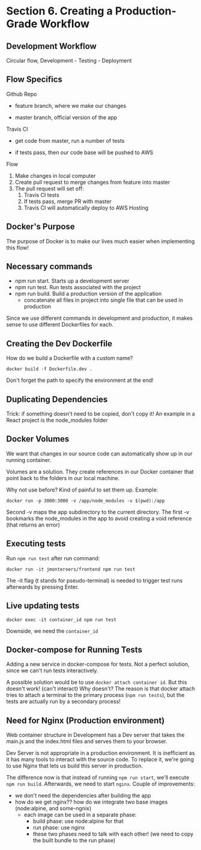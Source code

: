 # Section 6. Creating a Production-Grade Workflow

## Development Workflow

Circular flow, Development - Testing - Deployment

## Flow Specifics

Github Repo

- feature branch, where we make our changes

- master branch, official version of the app

Travis CI

- get code from master, run a number of tests

- if tests pass, then our code base will be pushed to AWS


Flow

1. Make changes in local computer
2. Create pull request to merge changes from feature into master
3. The pull request will set off:
    1. Travis CI tests
    2. If tests pass, merge PR with master
    2. Travis CI will automatically deploy to AWS Hosting


## Docker's Purpose
The purpose of Docker is to make our lives much easier when implementing this flow!

## Necessary commands
- npm run start. Starts up a development server
- npm run test. Run tests associated with the project
- npm run build. Build a production version of the application
  - concatenate all files in project into single file that can be used in production

Since we use different commands in development and production, it makes sense
to use different Dockerfiles for each.

## Creating the Dev Dockerfile

How do we build a Dockerfile with a custom name?

```
docker build -f Dockerfile.dev .
```
Don't forget the path to specify the environment at the end!


## Duplicating Dependencies

Trick: if something doesn't need to be copied, don't copy it! An example in a React project is the node_modules folder

## Docker Volumes

We want that changes in our source code can automatically show up in our running
container.

Volumes are a solution. They create references in our Docker container that
point back to the folders in our local machine.

Why not use before? Kind of painful to set them up. Example:

```
docker run -p 3000:3000 -v /app/node_modules -v $(pwd):/app
```

Second -v maps the app subdirectory to the current directory. The first -v
bookmarks the node_modules in the app to avoid creating a void reference (that
  returns an error)

## Executing tests

Run `npm run test` after run command:
```
docker run -it jmonteroers/frontend npm run test
```
The -it flag (t stands for pseudo-terminal) is needed to trigger test runs
afterwards by pressing Enter.

## Live updating tests
```
docker exec -it container_id npm run test
```
Downside, we need the `container_id`

## Docker-compose for Running Tests
Adding a new service in docker-compose for tests. Not a perfect solution, since
we can't run tests interactively.

A possible solution would be to use `docker attach container id`. But this
doesn't work! (can't interact) Why doesn't? The reason is that docker attach tries
to attach a terminal to the primary process (`npm run tests`), but the tests are
actually run by a secondary process!

## Need for Nginx (Production environment)

Web container structure in Development has a Dev server that takes the main.js and
the index.html files and serves them to your browser.

Dev Server is not appropriate in a production environment. It is inefficient as
it has many tools to interact with the source code. To replace it, we're going
to use Nginx that lets us build this server in production.

The difference now is that instead of running `npm run start`, we'll execute
`npm run build`. Afterwards, we need to start `nginx`. Couple of improvements:

- we don't need the dependencies after building the app
- how do we get nginx?? how do we integrate two base images (node:alpine, and some-ngnix)
  - each image can be used in a separate phase:
    - build phase: use node:alpine for that
    - run phase: use nginx
    - these two phases need to talk with each other! (we need to copy the built bundle to the run phase)
